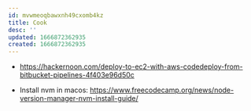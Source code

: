 ```yaml
---
id: mvwmeoqbawxnh49cxomb4kz
title: Cook
desc: ''
updated: 1666872362935
created: 1666872362935
---
```

- https://hackernoon.com/deploy-to-ec2-with-aws-codedeploy-from-bitbucket-pipelines-4f403e96d50c

- Install nvm in macos: https://www.freecodecamp.org/news/node-version-manager-nvm-install-guide/